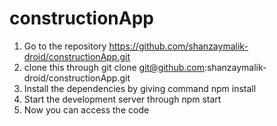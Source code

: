 # constructionApp
1. Go to the repository  https://github.com/shanzaymalik-droid/constructionApp.git
2. clone this through git clone git@github.com:shanzaymalik-droid/constructionApp.git
3. Install the dependencies by giving command npm install
4. Start the development server through npm start
5. Now you can access the code

